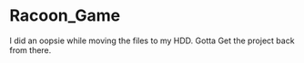 # Racoon_Game
 
I did an oopsie while moving the files to my HDD.
Gotta Get the project back from there.
